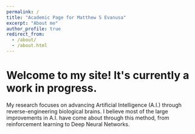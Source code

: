 ```yaml
---
permalink: /
title: "Academic Page for Matthew S Evanusa"
excerpt: "About me"
author_profile: true
redirect_from: 
  - /about/
  - /about.html
---
```


Welcome to my site! It's currently a work in progress.  
===
My research focuses on advancing Artificial Intelligence (A.I.) through reverse-engineering biological brains.  I believe most of the large improvements in A.I. have come about through this method, from reinforcement learning to Deep Neural Networks.  
